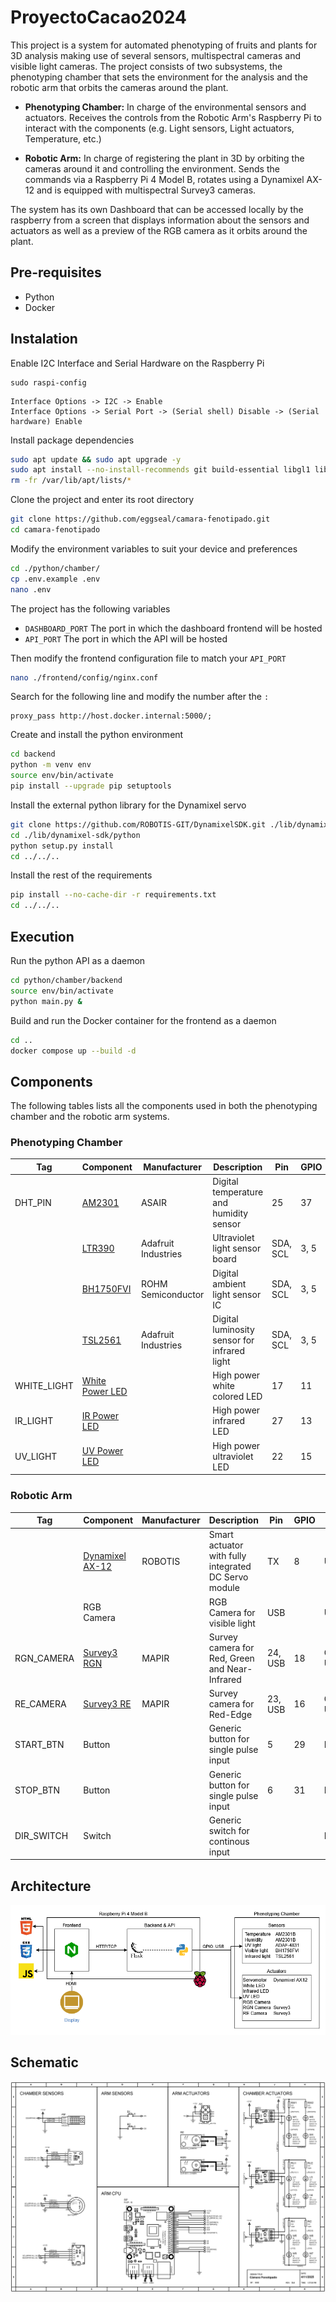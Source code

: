 # ProyectoCacao2024

This project is a system for automated phenotyping of fruits and plants for 3D analysis making use of several sensors, multispectral cameras and visible light cameras. The project consists of two subsystems, the phenotyping chamber that sets the environment for the analysis and the robotic arm that orbits the cameras around the plant.

- **Phenotyping Chamber:** In charge of the environmental sensors and actuators. Receives the controls from the Robotic Arm's Raspberry Pi to interact with the components (e.g. Light sensors, Light actuators, Temperature, etc.)

- **Robotic Arm:** In charge of registering the plant in 3D by orbiting the cameras around it and controlling the environment. Sends the commands via a Raspberry Pi 4 Model B, rotates using a Dynamixel AX-12 and is equipped with multispectral Survey3 cameras.

The system has its own Dashboard that can be accessed locally by the raspberry from a screen that displays information about the sensors and actuators as well as a preview of the RGB camera as it orbits around the plant.

## Pre-requisites

- Python
- Docker

## Instalation

Enable I2C Interface and Serial Hardware on the Raspberry Pi

```
sudo raspi-config
```
```
Interface Options -> I2C -> Enable
Interface Options -> Serial Port -> (Serial shell) Disable -> (Serial hardware) Enable
```

Install package dependencies

```sh
sudo apt update && sudo apt upgrade -y
sudo apt install --no-install-recommends git build-essential libgl1 libglib2.0-0
rm -fr /var/lib/apt/lists/*
```

Clone the project and enter its root directory

```sh
git clone https://github.com/eggseal/camara-fenotipado.git
cd camara-fenotipado
```

Modify the environment variables to suit your device and preferences

```sh
cd ./python/chamber/
cp .env.example .env
nano .env
```

The project has the following variables

- `DASHBOARD_PORT` The port in which the dashboard frontend will be hosted
- `API_PORT` The port in which the API will be hosted

Then modify the frontend configuration file to match your `API_PORT`

```sh
nano ./frontend/config/nginx.conf
```

Search for the following line and modify the number after the `:`

```nginx
proxy_pass http://host.docker.internal:5000/;
```

Create and install the python environment

```sh
cd backend
python -m venv env
source env/bin/activate
pip install --upgrade pip setuptools
```

Install the external python library for the Dynamixel servo

```sh
git clone https://github.com/ROBOTIS-GIT/DynamixelSDK.git ./lib/dynamixel-sdk
cd ./lib/dynamixel-sdk/python
python setup.py install
cd ../../..
```

Install the rest of the requirements

```sh
pip install --no-cache-dir -r requirements.txt
cd ../../..
```

## Execution

Run the python API as a daemon

```sh
cd python/chamber/backend
source env/bin/activate
python main.py &
```

Build and run the Docker container for the frontend as a daemon

```sh
cd ..
docker compose up --build -d
```

## Components

The following tables lists all the components used in both the phenotyping chamber and the robotic arm systems.

### Phenotyping Chamber

| Tag         | Component                                                                            | Manufacturer        | Description                                  | Pin      | GPIO | Type |
| ----------- | ------------------------------------------------------------------------------------ | ------------------- | -------------------------------------------- | -------- | ---- | ---- |
| DHT_PIN     | [AM2301](https://www.haoyuelectronics.com/Attachment/AM2301/AM2301.pdf)              | ASAIR               | Digital temperature and humidity sensor      | 25       | 37   | IN   |
|             | [LTR390](https://cdn-learn.adafruit.com/downloads/pdf/adafruit-ltr390-uv-sensor.pdf) | Adafruit Industries | Ultraviolet light sensor board               | SDA, SCL | 3, 5 | I2C  |
|             | [BH1750FVI](https://www.mouser.com/datasheet/2/348/bh1750fvi-e-186247.pdf)           | ROHM Semiconductor  | Digital ambient light sensor IC              | SDA, SCL | 3, 5 | I2C  |
|             | [TSL2561](https://cdn-shop.adafruit.com/datasheets/TSL2561.pdf)                      | Adafruit Industries | Digital luminosity sensor for infrared light | SDA, SCL | 3, 5 | I2C  |
| WHITE_LIGHT | [White Power LED](https://www.wayjun.com/Datasheet/Led/3W%20High%20Power%20LED.pdf)  |                     | High power white colored LED                 | 17       | 11   | OUT  |
| IR_LIGHT    | [IR Power LED](https://www.led1.de/shop/files/Datenblaetter/PowerLEDs/WEPIR3-S2.pdf) |                     | High power infrared LED                      | 27       | 13   | OUT  |
| UV_LIGHT    | [UV Power LED](https://www.lc-led.com/products/lce-557uv365p.html)                   |                     | High power ultraviolet LED                   | 22       | 15   | OUT  |

### Robotic Arm

| Tag        | Component                                                                             | Manufacturer | Description                                          | Pin     | GPIO | Type     |
| ---------- | ------------------------------------------------------------------------------------- | ------------ | ---------------------------------------------------- | ------- | ---- | -------- |
|            | [Dynamixel AX-12](https://emanual.robotis.com/docs/en/dxl/ax/ax-12a/)                 | ROBOTIS      | Smart actuator with fully integrated DC Servo module | TX      | 8    | UART     |
|            | RGB Camera                                                                            |              | RGB Camera for visible light                         | USB     |      | USB      |
| RGN_CAMERA | [Survey3 RGN](https://drive.google.com/file/d/10gIzOjWVNoG9dvZwmAUG9fVqkEZHXEur/view) | MAPIR        | Survey camera for Red, Green and Near-Infrared       | 24, USB | 18   | OUT, USB |
| RE_CAMERA  | [Survey3 RE](https://drive.google.com/file/d/10gIzOjWVNoG9dvZwmAUG9fVqkEZHXEur/view)  | MAPIR        | Survey camera for Red-Edge                           | 23, USB | 16   | OUT, USB |
| START_BTN  | Button                                                                                |              | Generic button for single pulse input                | 5       | 29   | IN       |
| STOP_BTN   | Button                                                                                |              | Generic button for single pulse input                | 6       | 31   | IN       |
| DIR_SWITCH | Switch                                                                                |              | Generic switch for continous input                   |         |      | IN       |

## Architecture

![Architecture Diagram](./docs/architecture.png)

## Schematic

![Schematic Diagram](./schema/Schema.BMP)
